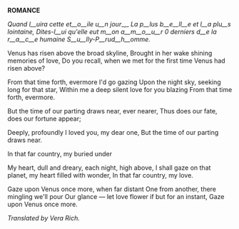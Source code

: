  
**ROMANCE**

_Quand_ _l__uira cette_ _et__o__ile_ _u__n_ _jour__,_ _La p__lus_  _b__e__ll__e et l__a_  _plu__s lointaine, Dites-__l__ui qu'elle eut m__on_ _a__m__o__u__r_ _0_ _derniers d__e_  _la_  _r__a__c__e humaine_ _S__u__lly-P__rud__h__omme__._

Venus has risen above the broad skyline, Brought in her wake shining memories of love, Do you recall, when we met for the first time Venus had risen above?

From that time forth, evermore I'd go gazing Upon the night sky, seeking long for that star, Within me a deep silent love for you blazing From that time forth, evermore.

But the time of our parting draws near, ever nearer, Thus does our fate, does our fortune appear;

Deeply, profoundly I loved you, my dear one, But the time of our parting draws near.

In that far country, my buried under

My heart, dull and dreary, each night, high above, I shall gaze on that planet, my heart filled with wonder, In that far country, my love.

Gaze upon Venus once more, when far distant One from another, there mingling we'll pour Our glance — let love flower if but for an instant, Gaze upon Venus once more.

_Translated by Vera Rich._
